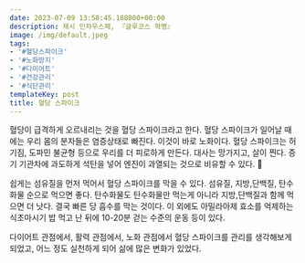 ```yaml
---
date: 2023-07-09 13:58:45.188000+00:00
description: 제시 인차우스페, 『글루코스 혁명』
image: /img/default.jpeg
tags:
- '#혈당스파이크'
- '#노화방지'
- '#다이어트'
- '#건강관리'
- '#식단관리'
templateKey: post
title: 혈당 스파이크
---
```


혈당이 급격하게 오르내리는 것을 혈당 스파이크라고 한다. 혈당 스파이크가 일어날 때에는 우리 몸의 분자들은 염증상태로 빠진다. 이것이 바로 노화이다. 혈당 스파이크는 허기짐, 도파민 불균형 등으로 우리를 더 피로하게 만든다. 대사는 망가지고, 살이 찐다. 증기 기관차에 과도하게 석탄을 넣어 엔진이 과열되는 것으로 비유할 수 있다. 

쉽게는 섬유질을 먼저 먹어서 혈당 스파이크를 막을 수 있다. 섬유질, 지방,단백질, 탄수화물 순으로 먹으면 좋다. 탄수화물도 탄수화물만 먹는게 아니라 지방,단백질과 함께 먹으면 더 낫다. 결국 빠른 당 흡수를 막는 것이다. 이 외에도 아밀라아제 효소를 억제하는 식초마시기 밥 먹고 난 뒤에 10-20분 걷는 수준의 운동 등이 있다.

다이어트 관점에서, 활력 관점에서, 노화 관점에서 혈당 스파이크를 관리를 생각해보게 되었고, 어느 정도 실천하게 되어 삶에 많은 변화가 있었다.